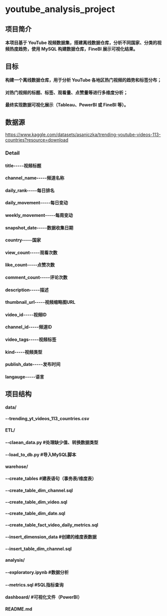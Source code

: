 # youtube_analysis_project

## 项目简介
#### 本项目基于 YouTube 视频数据集，搭建离线数据仓库，分析不同国家、分类的视频热度趋势，使用 MySQL 构建数据仓库，FineBI 展示可视化结果。

## 目标
#### 构建一个离线数据仓库，用于分析 YouTube 各地区热门视频的趋势和标签分布；  
#### 对热门视频的标题、标签、观看量、点赞量等进行多维度分析；  
#### 最终实现数据可视化展示（Tableau、PowerBI 或 FineBI 等）。

## 数据源
https://www.kaggle.com/datasets/asaniczka/trending-youtube-videos-113-countries?resource=download
### Detail
#### title-----视频标题
#### channel_name-----频道名称
#### daily_rank-----每日排名
#### daily_movement-----每日变动
#### weekly_movement-----每周变动
#### snapshot_date-----数据收集日期
#### country-----国家
#### view_count-----观看次数
#### like_count-----点赞次数
#### comment_count-----评论次数
#### description-----描述
#### thumbnail_url-----视频缩略图URL
#### video_id-----视频ID
#### channel_id-----频道ID
#### video_tags-----视频标签
#### kind-----视频类型
#### publish_date-----发布时间
#### langauge-----语言


## 项目结构
#### data/  
####   --trending_yt_videos_113_countries.csv   
#### ETL/
####   --claean_data.py  #处理缺少值、转换数据类型
####   --load_to_db.py   #导入MySQL脚本
#### warehose/
####   --create_tables   #建表语句（事务表/维度表）
####       --create_table_dim_channel.sql
####       --create_table_dim_video.sql
####       --create_table_dim_date.sql
####       --create_table_fact_video_daily_metrics.sql
####   --insert_dimension_data   #创建的维度表数据
####       --insert_table_dim_channel.sql
#### analysis/
####   --exploratory.ipynb   #数据分析
####   --metrics.sql   #SQL指标查询
#### dashboard/   #可视化文件（PowerBI）
#### README.md


